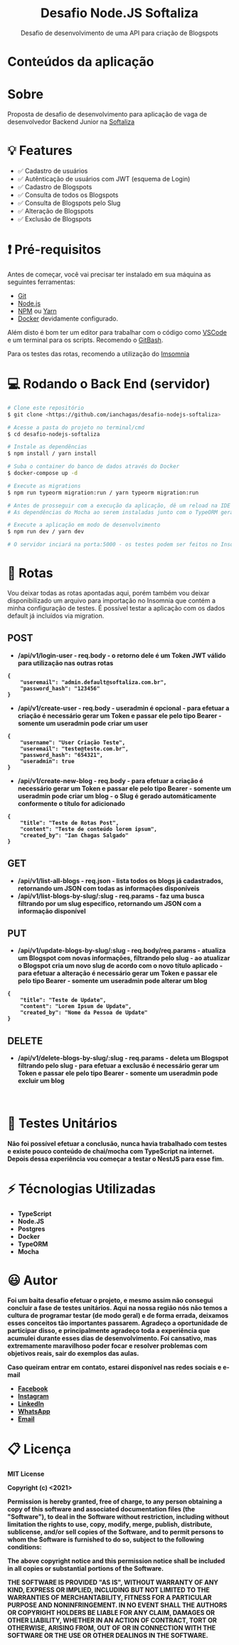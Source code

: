 <h1 align="center">Desafio Node.JS Softaliza</h1>
<p align="center">Desafio de desenvolvimento de uma API para criação de Blogspots</p>

Conteúdos da aplicação
=================
# Sobre

Proposta de desafio de desenvolvimento para aplicação de vaga de desenvolvedor Backend Junior na [Softaliza](https://www.softaliza.com.br)

# 💡 Features

- ✅ Cadastro de usuários
- ✅ Autênticação de usuários com JWT (esquema de Login)
- ✅ Cadastro de Blogspots
- ✅ Consulta de todos os Blogspots
- ✅ Consulta de Blogspots pelo Slug
- ✅ Alteração de Blogspots
- ✅ Exclusão de Blogspots

# ❗ Pré-requisitos

Antes de começar, você vai precisar ter instalado em sua máquina as seguintes ferramentas:
- [Git](https://git-scm.com)
- [Node.js](https://nodejs.org/en/)
- [NPM](https://www.npmjs.com) ou [Yarn](https://yarnpkg.com)
- [Docker](https://www.docker.com/products/docker-desktop) devidamente configurado.

Além disto é bom ter um editor para trabalhar com o código como [VSCode](https://code.visualstudio.com/) e um terminal para os scripts. Recomendo o [GitBash](https://gitforwindows.org).

Para os testes das rotas, recomendo a utilização do [Imsomnia](https://insomnia.rest/download)


# 💻 Rodando o Back End (servidor)

```bash
# Clone este repositório
$ git clone <https://github.com/ianchagas/desafio-nodejs-softaliza>

# Acesse a pasta do projeto no terminal/cmd
$ cd desafio-nodejs-softaliza

# Instale as dependências
$ npm install / yarn install

# Suba o container do banco de dados através do Docker
$ docker-compose up -d

# Execute as migrations
$ npm run typeorm migration:run / yarn typeorm migration:run

# Antes de prosseguir com a execução da aplicação, dê um reload na IDE ou feche e abra de novo.
# As dependências do Mocha ao serem instaladas junto com o TypeORM geram um bugzinho no VsCode.

# Execute a aplicação em modo de desenvolvimento
$ npm run dev / yarn dev

# O servidor inciará na porta:5000 - os testes podem ser feitos no Insomnia
```

# 🚦 Rotas

Vou deixar todas as rotas apontadas aqui, porém também vou deixar disponibilizado um arquivo para importação no Insomnia que contém a minha configuração de testes.
É possível testar a aplicação com os dados default já incluídos via migration.

## <b>POST<b>
* /api/v1/login-user - req.body - o retorno dele é um Token JWT válido para utilização nas outras rotas
```
{
	"useremail": "admin.default@softaliza.com.br",
	"password_hash": "123456"
}
```
* /api/v1/create-user - req.body - useradmin é opcional - para efetuar a criação é necessário gerar um Token e passar ele pelo tipo Bearer - somente um useradmin pode criar um user
```
{
	"username": "User Criação Teste",
	"useremail": "teste@teste.com.br",
	"password_hash": "654321",
	"useradmin": true
}
```
* /api/v1/create-new-blog - req.body - para efetuar a criação é necessário gerar um Token e passar ele pelo tipo Bearer - somente um useradmin pode criar um blog - o Slug é gerado automáticamente conformente o título for adicionado
```
{
	"title": "Teste de Rotas Post",
	"content": "Teste de conteúdo lorem ipsum",
	"created_by": "Ian Chagas Salgado"
}
```

## <b>GET<b>
* /api/v1/list-all-blogs - req.json - lista todos os blogs já cadastrados, retornando um JSON com todas as informações disponíveis
* /api/v1/list-blogs-by-slug/:slug - req.params - faz uma busca filtrando por um slug especifico, retornando um JSON com a informação disponível


## <b>PUT<b>
* /api/v1/update-blogs-by-slug/:slug - req.body/req.params - atualiza um Blogspot com novas informações, filtrando pelo slug - ao atualizar o Blogspot cria um novo slug de acordo com o novo título aplicado - para efetuar a alteração é necessário gerar um Token e passar ele pelo tipo Bearer - somente um useradmin pode alterar um blog
```
{
	"title": "Teste de Update",
	"content": "Lorem Ipsum de Update",
	"created_by": "Nome da Pessoa de Update"
}
```

## <b>DELETE<b>
* /api/v1/delete-blogs-by-slug/:slug - req.params - deleta um Blogspot filtrando pelo slug - para efetuar a exclusão é necessário gerar um Token e passar ele pelo tipo Bearer - somente um useradmin pode excluir um blog

<br>
  
# 📝 Testes Unitários
<h4> Não foi possível efetuar a conclusão, nunca havia trabalhado com testes e existe pouco conteúdo de chai/mocha com TypeScript na internet. Depois dessa experiência vou começar a testar o NestJS para esse fim.</h4>
  
# ⚡ Técnologias Utilizadas
  
- TypeScript
- Node.JS
- Postgres
- Docker
- TypeORM
- Mocha
  
# 😃 Autor
<p> Foi um baita desafio efetuar o projeto, e mesmo assim não consegui concluir a fase de testes unitários. Aqui na nossa região nós não temos a cultura de programar testar (de modo geral) e de forma errada, deixamos esses conceitos tão importantes passarem. Agradeço a oportunidade de participar disso, e principalmente agradeço toda a experiência que acumulei durante esses dias de desenvolvimento. Foi cansativo, mas extremamente maravilhoso poder focar e resolver problemas com objetivos reais, sair do exemplos das aulas.</p>
<p> Caso queiram entrar em contato, estarei disponível nas redes sociais e e-mail </p>
  
- [Facebook](https://www.facebook.com/ianchagas/)
- [Instagram](https://www.instagram.com/iaan.exe/)
- [LinkedIn](https://www.linkedin.com/in/ian-chagas-salgado-763a82166/)
- [WhatsApp](https://api.whatsapp.com/send?phone=5547996187817&text=Ol%C3%A1!)
- [Email](mailto:ianchagassalgado@hotmail.com)
  
  
# 📋 Licença
MIT License

Copyright (c) <2021> <Ian Chagas Salgado>

Permission is hereby granted, free of charge, to any person obtaining a copy
of this software and associated documentation files (the "Software"), to deal
in the Software without restriction, including without limitation the rights
to use, copy, modify, merge, publish, distribute, sublicense, and/or sell
copies of the Software, and to permit persons to whom the Software is
furnished to do so, subject to the following conditions:

The above copyright notice and this permission notice shall be included in all
copies or substantial portions of the Software.

THE SOFTWARE IS PROVIDED "AS IS", WITHOUT WARRANTY OF ANY KIND, EXPRESS OR
IMPLIED, INCLUDING BUT NOT LIMITED TO THE WARRANTIES OF MERCHANTABILITY,
FITNESS FOR A PARTICULAR PURPOSE AND NONINFRINGEMENT. IN NO EVENT SHALL THE
AUTHORS OR COPYRIGHT HOLDERS BE LIABLE FOR ANY CLAIM, DAMAGES OR OTHER
LIABILITY, WHETHER IN AN ACTION OF CONTRACT, TORT OR OTHERWISE, ARISING FROM,
OUT OF OR IN CONNECTION WITH THE SOFTWARE OR THE USE OR OTHER DEALINGS IN THE
SOFTWARE.
